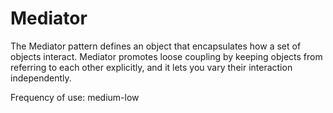 # Mediator

The Mediator pattern defines an object that encapsulates how a set of objects interact.
Mediator promotes loose coupling by keeping objects from referring to each other explicitly,
and it lets you vary their interaction independently.

Frequency of use: medium-low